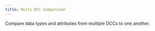 ```yaml
---
title: Multi DCC Comparison
---
```


Compare data types and attributes from multiple DCCs to one another.
